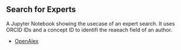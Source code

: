 ## Search for Experts

A Jupyter Notebook showing the usecase of an expert search. It uses ORCID IDs and a concept ID to identifi the reaeach field of an author.

* [OpenAlex](https://openalex.org/about)
